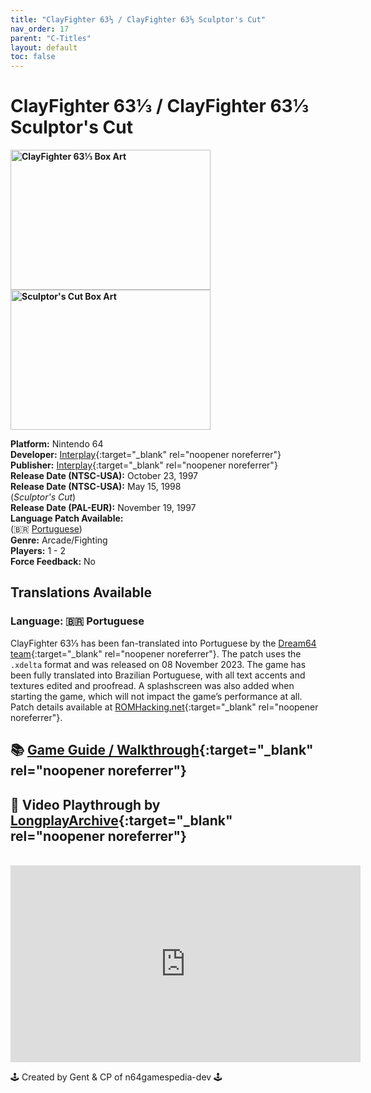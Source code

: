 ```yaml
---
title: "ClayFighter 63⅓ / ClayFighter 63⅓ Sculptor's Cut"
nav_order: 17
parent: "C-Titles"
layout: default
toc: false
---
```


# ClayFighter 63⅓ / ClayFighter 63⅓ Sculptor's Cut
<b>
<img src="https://images.launchbox-app.com/a5c1b9e0-743c-4978-af49-987f38595ea9.jpg" alt="ClayFighter 63⅓ Box Art" width="320" height="224" />
<img src="https://images.launchbox-app.com/659e489d-5498-4d33-901c-eed5765e81b4.jpg" alt="Sculptor's Cut Box Art" width="320" height="224" />
</b>

**Platform:** Nintendo 64  
**Developer:** [Interplay](https://en.wikipedia.org/wiki/Interplay_Entertainment){:target="_blank" rel="noopener noreferrer"}  
**Publisher:** [Interplay](https://en.wikipedia.org/wiki/Interplay_Entertainment){:target="_blank" rel="noopener noreferrer"}  
**Release Date (NTSC-USA):** October 23, 1997  
**Release Date (NTSC-USA):** May 15, 1998  
(*Sculptor's Cut*)  
**Release Date (PAL-EUR):** November 19, 1997  
**Language Patch Available:**  
(🇧🇷 [Portuguese](#Language-Portuguese))  
**Genre:** Arcade/Fighting  
**Players:** 1 - 2  
**Force Feedback:** No

## <span id="Translations-Available">Translations Available</span>
### <span id="Language-Portuguese">Language: 🇧🇷 Portuguese</span>
ClayFighter 63⅓ has been fan-translated into Portuguese by the [Dream64 team](https://www.romhacking.net/community/7291/){:target="_blank" rel="noopener noreferrer"}. The patch uses the `.xdelta` format and was released on 08 November 2023. The game has been fully translated into Brazilian Portuguese, with all text accents and textures edited and proofread. A splashscreen was also added when starting the game, which will not impact the game’s performance at all. Patch details available at [ROMHacking.net](https://www.romhacking.net/translations/7095/){:target="_blank" rel="noopener noreferrer"}.

## 📚 [Game Guide / Walkthrough](https://gamefaqs.gamespot.com/n64/196934-clayfighter-63-1-3/faqs/3177){:target="_blank" rel="noopener noreferrer"}

## 🎥 Video Playthrough by [LongplayArchive](https://www.youtube.com/channel/UCM8XzXipyTsylZ_WsGKmdKQ){:target="_blank" rel="noopener noreferrer"}  
<br />
<iframe width="560" height="315" src="https://www.youtube.com/embed/wRA9Oszsdng" title="YouTube video player" frameborder="0" allowfullscreen></iframe>

🕹️ Created by Gent & CP of n64gamespedia-dev 🕹️

<!-- Vault Format: n64gamespedia-dev -->
<!-- Protocol Source: _vault-specs/format-protocol.md -->
